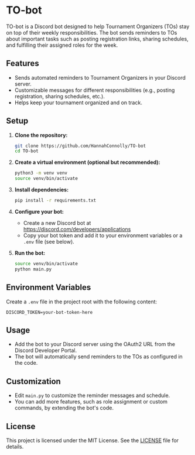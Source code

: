 # TO-bot

TO-bot is a Discord bot designed to help Tournament Organizers (TOs) stay on top of their weekly responsibilities. The bot sends reminders to TOs about important tasks such as posting registration links, sharing schedules, and fulfilling their assigned roles for the week.

## Features
- Sends automated reminders to Tournament Organizers in your Discord server.
- Customizable messages for different responsibilities (e.g., posting registration, sharing schedules, etc.).
- Helps keep your tournament organized and on track.

## Setup
1. **Clone the repository:**
   ```sh
   git clone https://github.com/HannahConnolly/TO-bot
   cd TO-bot
   ```
2. **Create a virtual environment (optional but recommended):**
   ```sh
   python3 -m venv venv
   source venv/bin/activate
   ```
3. **Install dependencies:**
   ```sh
   pip install -r requirements.txt
   ```
4. **Configure your bot:**
   - Create a new Discord bot at https://discord.com/developers/applications
   - Copy your bot token and add it to your environment variables or a `.env` file (see below).

5. **Run the bot:**
   ```sh
   source venv/bin/activate
   python main.py
   ```

## Environment Variables
Create a `.env` file in the project root with the following content:
```
DISCORD_TOKEN=your-bot-token-here
```

## Usage
- Add the bot to your Discord server using the OAuth2 URL from the Discord Developer Portal.
- The bot will automatically send reminders to the TOs as configured in the code.

## Customization
- Edit `main.py` to customize the reminder messages and schedule.
- You can add more features, such as role assignment or custom commands, by extending the bot's code.

## License
This project is licensed under the MIT License. See the [LICENSE](LICENSE) file for details.
